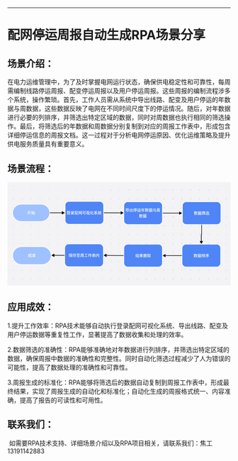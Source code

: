 <h1 class="navbarBottom"></h1>

***

# 配网停运周报自动生成RPA场景分享

## 场景介绍：

​	在电力运维管理中，为了及时掌握电网运行状态，确保供电稳定性和可靠性，每周需编制线路停运周报、配变停运周报以及用户停运周报。这些周报的编制流程涉多个系统，操作繁琐。首先，工作人员需从系统中导出线路、配变及用户停运的年数据与周数据，这些数据反映了电网在不同时间尺度下的停运情况。随后，对年数据进行必要的列排序，并筛选出特定区域的数据，同时对周数据也执行相同的筛选操作。最后，将筛选后的年数据和周数据分别复制到对应的周报工作表中，形成包含详细停运信息的周报文档。这一过程对于分析电网停运原因、优化运维策略及提升供电服务质量具有重要意义。

## 场景流程：

![img](./images/图片1.png) 

## 应用成效：

​	1.提升工作效率：RPA技术能够自动执行登录配网可视化系统、导出线路、配变及用户停运数据等重复性工作，显著提高了数据收集和处理的效率。

​	2.数据筛选的准确性：RPA能够准确地对年数据进行列排序，并筛选出特定区域的数据，确保周报中数据的准确性和完整性。同时自动化筛选过程减少了人为错误的可能性，提高了数据处理的准确性和可靠性。

​	3.周报生成的标准化：RPA能够将筛选后的数据自动复制到周报工作表中，形成最终结果，实现了周报生成的自动化和标准化；自动化生成的周报格式统一、内容准确，提高了报告的可读性和可用性。

## 联系我们：

​	如需要RPA技术支持、详细场景介绍以及RPA项目相关，请联系我们：焦工 13191142883
